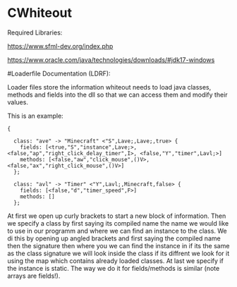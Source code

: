 # CWhiteout
Required Libraries:

https://www.sfml-dev.org/index.php

https://www.oracle.com/java/technologies/downloads/#jdk17-windows

#Loaderfile Documentation (LDRF):

Loader files store the information whiteout needs to load java classes, methods and fields into the dll so that we can access them and modify their values.

This is an example:

```ldrf
{

  class: "ave" -> "Minecraft" <"S",Lave;,Lave;,true> {
    fields: [<true,"S","instance",Lave;>, <false,"ap","right_click_delay_timer",I>, <false,"Y","timer",Lavl;>]
    methods: [<false,"aw","click_mouse",()V>, <false,"ax","right_click_mouse",()V>]
  };
  
  class: "avl" -> "Timer" <"Y",Lavl;,Minecraft,false> {
    fields: [<false,"d","timer_speed",F>]
    methods: []
  };

```

At first we open up curly brackets to start a new block of information.
Then we specify a class by first saying its compiled name the name we would like to use in our programm and where we can find an instance to the class.
We di this by opening up angled brackets and first saying the compiled name then the signature then where you we can find the instance in if its the same as the class signature we will look inside the class if its diffrent we look for it using the map which contains already loaded classes. At last we specify if the instance is static. The way we do it for fields/methods is similar (note arrays are fields!).
